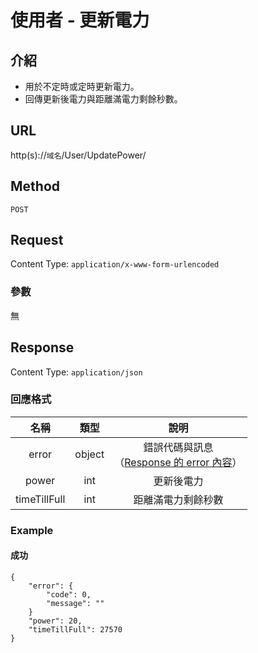 # 使用者 - 更新電力

## 介紹

 - 用於不定時或定時更新電力。
 - 回傳更新後電力與距離滿電力剩餘秒數。

## URL

http(s)://`域名`/User/UpdatePower/

## Method

`POST`

## Request

Content Type: `application/x-www-form-urlencoded`

### 參數

無

## Response

Content Type: `application/json`

### 回應格式

| 名稱 | 類型 | 說明 |
|:-:|:-:|:-:|
| error | object | 錯誤代碼與訊息<br>（[Response 的 error 內容](../response.md#error)） |
| power | int | 更新後電力 |
| timeTillFull | int | 距離滿電力剩餘秒數 |


### Example

#### 成功
    {
        "error": {
            "code": 0,
            "message": ""
        }
        "power": 20,
        "timeTillFull": 27570
    }